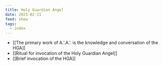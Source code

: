 ```yaml
---
title: Holy Guardian Angel
date: 2023-02-21
feed: show
tags:
  - index
---
```

- [[The primary work of A.’.A.’. is the knowledge and conversation of the HGA]]
- [[Ritual for invocation of the Holy Guardian Angel]]
- [[Brief invocation of the HGA]]
